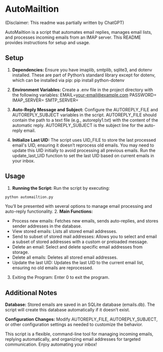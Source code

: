 # AutoMailtion

(Disclaimer: This readme was partially written by ChatGPT)

AutoMailtion is a script that automates email replies, manages email lists, and processes incoming emails from an IMAP server. This README provides instructions for setup and usage.

## Setup

1. **Dependencies:** Ensure you have imaplib, smtplib, sqlite3, and dotenv installed. These are part of Python’s standard library except for dotenv, which can be installed via pip:
   pip install python-dotenv

2. **Environment Variables:** Create a .env file in the project directory with the following variables:
   EMAIL=<your-email@example.com>
   PASSWORD=<your-email-password>
   IMAP_SERVER=<your-imap-server>
   SMTP_SERVER=<your-smtp-server>

3. **Auto-Reply Message and Subject:**
   Configure the AUTOREPLY_FILE and AUTOREPLY_SUBJECT variables in the script.
   AUTOREPLY_FILE should contain the path to a text file (e.g., autoreply1.txt) with the content of the automatic reply.
   AUTOREPLY_SUBJECT is the subject line for the auto-reply email.

4. **Initialize Last UID:**
   The script uses UID_FILE to store the last processed email's UID, ensuring it doesn’t reprocess old emails.
   You may need to update this UID initially to avoid processing all previous emails. Run the update_last_UID function to set the last UID based on current emails in your inbox.

## Usage

1. **Running the Script:** Run the script by executing:

```bash
python automailtion.py
```

You’ll be presented with several options to manage email processing and auto-reply functionality. 2. **Main Functions:**

- Process new emails: Fetches new emails, sends auto-replies, and stores sender addresses in the database.
- View stored emails: Lists all stored email addresses.
- Send to subset of stored mail addresses: Allows you to select and email a subset of stored addresses with a custom or preloaded message.
- Delete an email: Select and delete specific email addresses from storage.
- Delete all emails: Deletes all stored email addresses.
- Update the last UID: Updates the last UID to the current email list, ensuring no old emails are reprocessed.

3. Exiting the Program: Enter 0 to exit the program.

## Additional Notes

**Database:** Stored emails are saved in an SQLite database (emails.db). The script will create this database automatically if it doesn’t exist.

**Configuration Changes:** Modify AUTOREPLY_FILE, AUTOREPLY_SUBJECT, or other configuration settings as needed to customize the behavior.

This script is a flexible, command-line tool for managing incoming emails, replying automatically, and organizing email addresses for targeted communication. Enjoy automating your inbox!
